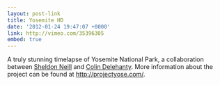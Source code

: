 ```yaml
---
layout: post-link
title: Yosemite HD
date: '2012-01-24 19:47:07 +0000'
link: http://vimeo.com/35396305
embed: true
---
```

A truly stunning timelapse of Yosemite National Park, a collaboration between [Sheldon Neill][1] and [Colin Delehanty][2]. More information about the project can be found at <http://projectyose.com/>.

[1]: https://twitter.com/sheldonneill
[2]: https://twitter.com/barple